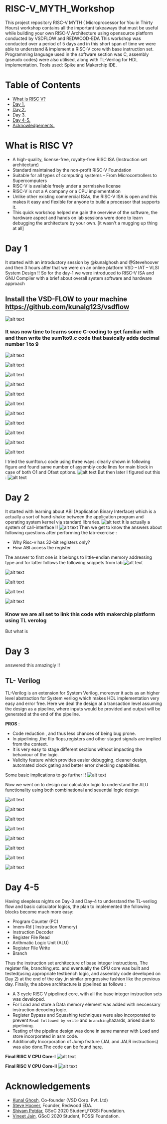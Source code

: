 # RISC-V_MYTH_Workshop
This project repository  RISC-V MYTH ( Microprocessor for You in Thirty Hours) workshop contains all the important takeaways that must be useful while building your own RISC-V Architecture using opensource platform conducted by VSDFLOW and REDWOOD-EDA
This workshop was conducted over a period of 5 days and in this short span of time we were able to understand & implement a RISC-V core with base instruction set. Programming language used in the software section was C, assembly (pseudo codes) were also utilised, along with TL-Verilog for HDL implementation. Tools used: Spike and Makerchip IDE.

# Table of Contents
- [What is RISC V?](#What-is-RISC-V?)
- [Day 1.](#Day-1)
- [Day 2.](#Day-2)
- [Day 3.](#Day-3)
- [Day 4-5.](#Day-4-5) 
- [Acknowledgements.](#Acknowledgements)

# What is RISC V?
  - A high-quality, license-free, royalty-free RISC ISA (Instruction set architecture)
  - Standard maintained by the non-profit RISC-V Foundation
  - Suitable for all types of computing systems
    – From Microcontrollers to Supercomputers
  - RISC-V is available freely under a permissive license
  - RISC-V is not a A company or a CPU implementation
  - Unlike other existing commercial ISAs, the RISC-V ISA is open and this makes it easy and flexible for anyone to build a       processor that supports it. 
  - This quick workshop helped me gain the overview of the software, the hardware aspect and hands on lab sessions were done     to learn debugging the architecture by your own. [it wasn't a mugging up thing at all]


# Day 1
It started with an introductory session by @kunalghosh and @Stevehoover and then 3 hours after that we were on an online platform VSD – IAT – VLSI System Design !!
So for the day-1 we were introduced to RISC-V ISA and GNU Compiler with a brief about overall system software and hardware approach

## Install the VSD-FLOW to your machine https://github.com/kunalg123/vsdflow

![alt text](https://github.com/RISCV-MYTH-WORKSHOP/risc-v-myth-workshop-august-designerguy13-photonics/blob/master/Day2/system-software.png?raw=true)

### It was now time to learns some C-coding to get familiar with and then write the sum1to9.c code that basically adds decimal number 1 to 9

![alt text](https://github.com/RISCV-MYTH-WORKSHOP/risc-v-myth-workshop-august-designerguy13-photonics/blob/master/Day2/sum1ton%20code.PNG?raw=true)

![alt text](https://github.com/RISCV-MYTH-WORKSHOP/risc-v-myth-workshop-august-designerguy13-photonics/blob/master/Day2/risc-v-commands_1.PNG?raw=true)

![alt text](https://github.com/RISCV-MYTH-WORKSHOP/risc-v-myth-workshop-august-designerguy13-photonics/blob/master/Day2/risc-v-commands_1_add_objectfile%20for%20output.PNG?raw=true)

![alt text](https://github.com/RISCV-MYTH-WORKSHOP/risc-v-myth-workshop-august-designerguy13-photonics/blob/master/Day2/risc-v-commands_1_add_objectfile%20for%20output_with%20Ofast%20option.PNG?raw=true)

![alt text](https://github.com/RISCV-MYTH-WORKSHOP/risc-v-myth-workshop-august-designerguy13-photonics/blob/master/Day2/risc-v-commands_1_final%20command%20to%20debug%20the%20c%20code%20toriscv%20assembly%20_add%20this%20to%20search%20for%20specific%20assembly%20lines.PNG?raw=true)

![alt text](https://github.com/RISCV-MYTH-WORKSHOP/risc-v-myth-workshop-august-designerguy13-photonics/blob/master/Day2/risc-v-commands_1_final%20command%20to%20debug%20the%20c%20code%20toriscv%20assembly.PNG?raw=true)

![alt text](https://github.com/RISCV-MYTH-WORKSHOP/risc-v-myth-workshop-august-designerguy13-photonics/blob/master/Day2/risc-v-commands_1_final%20command%20to%20run%20your%20c%20code%20with%20riscv%20arch.PNG?raw=true)

![alt text](https://github.com/RISCV-MYTH-WORKSHOP/risc-v-myth-workshop-august-designerguy13-photonics/blob/master/Day2/risc-v-commands_1_mabi.PNG?raw=true)

![alt text](https://github.com/RISCV-MYTH-WORKSHOP/risc-v-myth-workshop-august-designerguy13-photonics/blob/master/Day2/risc-v-commands_1_march.PNG?raw=true)

![alt text](https://github.com/RISCV-MYTH-WORKSHOP/risc-v-myth-workshop-august-designerguy13-photonics/blob/master/Day2/scroll%20down%20and%20type%20in%20here.PNG?raw=true)

![alt text](https://github.com/RISCV-MYTH-WORKSHOP/risc-v-myth-workshop-august-designerguy13-photonics/blob/master/Day2/starting%20address%20of%20main%20program%20debug%20without%20any%20add%20on%20instructions.PNG?raw=true)

 I tried the sum1ton.c code using three ways: clearly shown in following figure and found same number of assembly code lines for main block in case of both O1 and Ofast options.
![alt text](https://github.com/RISCV-MYTH-WORKSHOP/risc-v-myth-workshop-august-designerguy13-photonics/blob/master/Day2/snipped_day-1.PNG?raw=true)
But then later I figured out this :
![alt text](https://github.com/RISCV-MYTH-WORKSHOP/risc-v-myth-workshop-august-designerguy13-photonics/blob/master/Day2/Snippet-2-Day-1.PNG?raw=true)

# Day 2
It started with learning about ABI )Application Binary Interface) which is a actually a sort of hand-shake between the application program and operating system kernel via standard libraries.
![alt text](https://github.com/RISCV-MYTH-WORKSHOP/risc-v-myth-workshop-august-designerguy13-photonics/blob/master/Day2/ABI.png?raw=true)
It is actually a system of call-interface !!
![alt text](https://github.com/RISCV-MYTH-WORKSHOP/risc-v-myth-workshop-august-designerguy13-photonics/blob/master/Day2/ABI2.png?raw=true)
Then we get to know the answers about following questions after performing the lab-exercise :
  - Why Risc-v has 32-bit registers only?
  - How ABI access the register
 
 The answer to first one is it belongs to little-endian memory addressing type
 and for latter follows the following snippets from lab
![alt text](?raw=true)

![alt text](https://github.com/RISCV-MYTH-WORKSHOP/risc-v-myth-workshop-august-designerguy13-photonics/blob/master/Day2/DAY-2-LAB-1.PNG?raw=true)

![alt text](https://github.com/RISCV-MYTH-WORKSHOP/risc-v-myth-workshop-august-designerguy13-photonics/blob/master/Day2/DAY-2-LAB-2.PNG?raw=true)

![alt text](https://github.com/RISCV-MYTH-WORKSHOP/risc-v-myth-workshop-august-designerguy13-photonics/blob/master/Day2/DAY-2-LAB-3.PNG?raw=true)

![alt text](https://github.com/RISCV-MYTH-WORKSHOP/risc-v-myth-workshop-august-designerguy13-photonics/blob/master/Day2/DAY-2-LAB-4.PNG?raw=true)

### Know we are all set to link this code with makerchip platform using TL verolog

But what is 
# Day 3 
answered this amazingly !!
## TL- Verilog
TL-Verilog is an extension for System Verilog, moreover it acts as an higher level abstraction for System verilog which makes HDL implementation very easy and error free. Here we deal the design at a transaction level assuming the design as a pipeline, where inputs would be provided and output will be generated at the end of the pipeline. 
  
  **PROS** : 
   - Code reduction , and thus less chances of being bug prone.
   - In pipelining ,the flip flops,registers and other staged signals are implied from the context. 
   - It is very easy to stage different sections without impacting the behaviour of the logic.
   - Validity feature which provides easier debugging, cleaner design, automated clock gating and better error checking       capabilities.

Some basic implications to go further !!
![alt text](https://github.com/RISCV-MYTH-WORKSHOP/risc-v-myth-workshop-august-designerguy13-photonics/blob/master/Day3_5/absic%20implications%20about%20logic%20gate.PNG?raw=true)

Now we went on to design our calculator logic to understand the ALU functionality using both combinational and seuential logic design

![alt text](https://github.com/RISCV-MYTH-WORKSHOP/risc-v-myth-workshop-august-designerguy13-photonics/blob/master/Day3_5/SIMPLE%20COMBINATIONAL%20LOGIC%20USING%20TL-X%20VERILOG.PNG?raw=true)

![alt text](https://github.com/RISCV-MYTH-WORKSHOP/risc-v-myth-workshop-august-designerguy13-photonics/blob/master/Day3_5/FREE%20RUNNING%20COUNTER.PNG?raw=true)

![alt text](https://github.com/RISCV-MYTH-WORKSHOP/risc-v-myth-workshop-august-designerguy13-photonics/blob/master/Day3_5/Lab%20_Counter%20and%20Calculator%20in%20Pipeline.PNG?raw=true)

![alt text](https://github.com/RISCV-MYTH-WORKSHOP/risc-v-myth-workshop-august-designerguy13-photonics/blob/master/Day3_5/LAB%20PIPELINE.PNG?raw=true)

![alt text](https://github.com/RISCV-MYTH-WORKSHOP/risc-v-myth-workshop-august-designerguy13-photonics/blob/master/Day3_5/lAB%20VECTORS.PNG?raw=true)

![alt text](https://github.com/RISCV-MYTH-WORKSHOP/risc-v-myth-workshop-august-designerguy13-photonics/blob/master/Day3_5/LAB-2-CYCLE-CALCULATOR-Slide_number-36.PNG?raw=true)

![alt text](https://github.com/RISCV-MYTH-WORKSHOP/risc-v-myth-workshop-august-designerguy13-photonics/blob/master/Day3_5/LOAD_PYTHAGOREAN_EXAMPLE_SNAPSHOT_MAKERCHIP.PNG?raw=true)

![alt text](https://github.com/RISCV-MYTH-WORKSHOP/risc-v-myth-workshop-august-designerguy13-photonics/blob/master/Day3_5/seuential%20calc%20full%20snippet.PNG?raw=true)
# Day 4-5
Having sleepless nights on Day-3 and Day-4 to understand the TL-verilog flow and basic calculator logics, the plan to implemented  the following blocks become much more easy:
  
  - Program Counter (PC)
  - Imem-Rd ( Instruction Memory)
  - Instruction Decoder
  - Register File Read
  - Arithmatic Logic Unit (ALU)
  - Register File Write
  - Branch
  
Thus the instruction set architecture of base integer instructions, The register file, branching,etc. and eventually the CPU core was built and tested(using appropriate testbench logic, and assembly code developed on Day 2) at the end of the day ,in similar progressive fashion like the previous day.
 Finally, the above architecture is pipelined as follows :
   - A 3 cycle RISC V pipelined core, with all the base integer instruction sets was developed. 
   - For Load and store a Data memory element was added with neccessary instruction decoding logic.
   - Register Bypass and Squashing techniques were also incorporated to prevent `Read followed by write`
     and `branching`hazards, arised due to pipelining.
   - Testing of the pipeline design was done in same manner with Load and store incorporated in asm code.
   - Additionally Incorporation of Jump feature (JAL and JALR instructions) was also done.The code can be found [here](https://github.com/RISCV-MYTH-WORKSHOP/risc-v-myth-workshop-august-designerguy13-photonics/blob/master/Day3_5/risc-v_solutions.tlv).

**Final RISC V CPU Core-I**
![alt text](https://github.com/RISCV-MYTH-WORKSHOP/risc-v-myth-workshop-august-designerguy13-photonics/blob/master/Day3_5/FINAL-RISC-V-1.png?raw=true)

**Final RISC V CPU Core-II**
![alt text](https://github.com/RISCV-MYTH-WORKSHOP/risc-v-myth-workshop-august-designerguy13-photonics/blob/master/Day3_5/FINAL-RISC-V-IMAGE-2.png?raw=true)

# Acknowledgements
- [Kunal Ghosh](https://github.com/kunalg123), Co-founder (VSD Corp. Pvt. Ltd)
- [Steve Hoover](https://github.com/stevehoover), Founder, Redwood EDA.
- [Shivam Potdar](https://github.com/shivampotdar), GSoC 2020 Student,FOSSi Foundation.
- [Vineet Jain](https://github.com/vineetjain07), GSoC 2020 Student, FOSSi Foundation.

